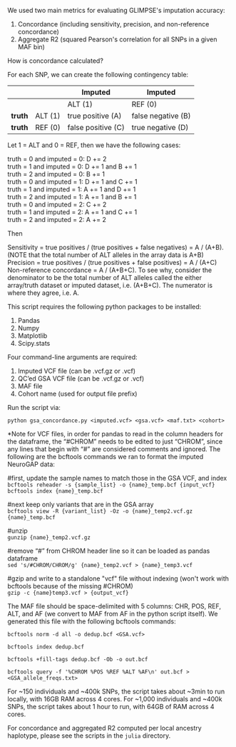 We used two main metrics for evaluating GLIMPSE's imputation accuracy:

1. Concordance (including sensitivity, precision, and non-reference concordance)
2. Aggregate R2 (squared Pearson's correlation for all SNPs in a given MAF bin)

How is concordance calculated? 

For each SNP, we can create the following contingency table:

|            |              | **Imputed**        | **Imputed**        |
|------------|--------------|--------------------|--------------------|
|            |              | ALT (1)            | REF (0)            |
| **truth**  | ALT (1)      | true positive (A)  | false negative (B) |
| **truth**  | REF (0)      | false positive (C) | true negative (D)  |

Let 1 = ALT and 0 = REF, then we have the following cases:

truth = 0 and imputed = 0: D += 2  
truth = 1 and imputed = 0: D += 1 and B += 1  
truth = 2 and imputed = 0: B += 1  
truth = 0 and imputed = 1: D += 1 and C += 1  
truth = 1 and imputed = 1: A += 1 and D += 1  
truth = 2 and imputed = 1: A += 1 and B += 1  
truth = 0 and imputed = 2: C += 2  
truth = 1 and imputed = 2: A += 1 and C += 1  
truth = 2 and imputed = 2: A += 2  

Then

Sensitivity = true positives / (true positives + false negatives) = A / (A+B). (NOTE that the total number of ALT alleles in the array data is A+B)
Precision = true positives / (true positives + false positives) = A / (A+C)
Non-reference concordance = A / (A+B+C). To see why, consider the denominator to be the total number of ALT alleles called the either array/truth dataset or imputed dataset, i.e. (A+B+C). The numerator is where they agree, i.e. A.

This script requires the following python packages to be installed:
1. Pandas
2. Numpy
3. Matplotlib
4. Scipy.stats

Four command-line arguments are required: 
1. Imputed VCF file (can be .vcf.gz or .vcf)
2. QC’ed GSA VCF file (can be .vcf.gz or .vcf)
3. MAF file
4. Cohort name (used for output file prefix) 


Run the script via:

`python gsa_concordance.py <imputed.vcf> <gsa.vcf> <maf.txt> <cohort>`

*Note for VCF files, in order for pandas to read in the column headers for the dataframe, the “#CHROM” needs to be edited to just “CHROM”, since any lines that begin with “#” are considered comments and ignored. The following are the bcftools commands we ran to format the imputed NeuroGAP data: 

#first, update the sample names to match those in the GSA VCF, and index                                                                                 
`bcftools reheader -s {sample_list} -o {name}_temp.bcf {input_vcf}`                                                                                                               
`bcftools index {name}_temp.bcf`

#next keep only variants that are in the GSA array                                                                                            
`bcftools view -R {variant_list} -Oz -o {name}_temp2.vcf.gz {name}_temp.bcf`

#unzip                                                                                                                                        
`gunzip {name}_temp2.vcf.gz`

#remove “#” from CHROM header line so it can be loaded as pandas dataframe                                                                      
`sed 's/#CHROM/CHROM/g' {name}_temp2.vcf > {name}_temp3.vcf`

#gzip and write to a standalone "vcf" file without indexing (won't work with bcftools because of the missing #CHROM)                                           
`gzip -c {name}temp3.vcf > {output_vcf}`


The MAF file should be space-delimited with 5 columns: CHR, POS, REF, ALT, and AF (we convert to MAF from AF in the python script itself). We generated this file with the following bcftools commands:

`bcftools norm -d all -o dedup.bcf <GSA.vcf>`

`bcftools index dedup.bcf`

`bcftools +fill-tags dedup.bcf -Ob -o out.bcf`

`bcftools query -f '%CHROM %POS %REF %ALT %AF\n' out.bcf > <GSA_allele_freqs.txt>`


For ~150 individuals and ~400k SNPs, the script takes about ~3min to run locally, with 16GB RAM across 4 cores. 
For ~1,000 individuals and ~400k SNPs, the script takes about 1 hour to run, with 64GB of RAM across 4 cores. 


For concordance and aggregated R2 computed per local ancestry haplotype, please see the scripts in the `julia` directory. 
